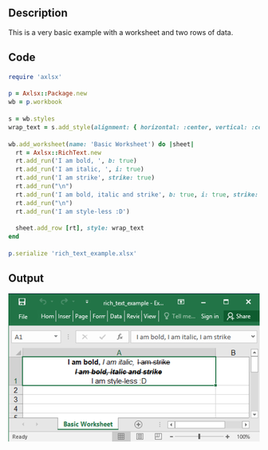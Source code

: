 ## Description

This is a very basic example with a worksheet and two rows of data.

## Code

```ruby
require 'axlsx'

p = Axlsx::Package.new
wb = p.workbook

s = wb.styles
wrap_text = s.add_style(alignment: { horizontal: :center, vertical: :center, wrap_text: true })

wb.add_worksheet(name: 'Basic Worksheet') do |sheet|
  rt = Axlsx::RichText.new
  rt.add_run('I am bold, ', b: true)
  rt.add_run('I am italic, ', i: true)
  rt.add_run('I am strike', strike: true)
  rt.add_run("\n")
  rt.add_run('I am bold, italic and strike', b: true, i: true, strike: true)
  rt.add_run("\n")
  rt.add_run('I am style-less :D')

  sheet.add_row [rt], style: wrap_text
end

p.serialize 'rich_text_example.xlsx'
```

## Output

![Output](images/rich_text_example.png "Output")
